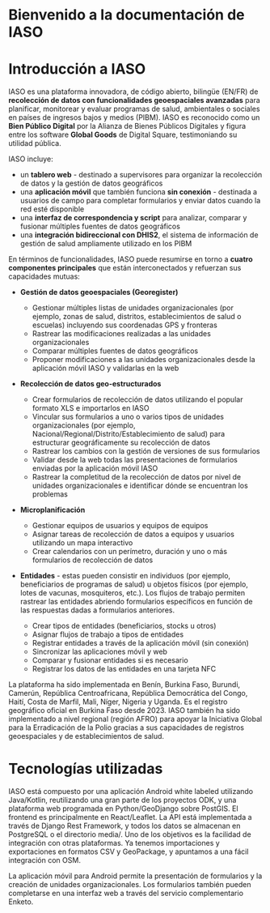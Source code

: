 # Bienvenido a la documentación de IASO

# Introducción a IASO
IASO es una plataforma innovadora, de código abierto, bilingüe (EN/FR) de **recolección de datos con funcionalidades geoespaciales avanzadas** para planificar, monitorear y evaluar programas de salud, ambientales o sociales en países de ingresos bajos y medios (PIBM). IASO es reconocido como un **Bien Público Digital** por la Alianza de Bienes Públicos Digitales y figura entre los software **Global Goods** de Digital Square, testimoniando su utilidad pública.

IASO incluye:

- un **tablero web** - destinado a supervisores para organizar la recolección de datos y la gestión de datos geográficos
- una **aplicación móvil** que también funciona **sin conexión** - destinada a usuarios de campo para completar formularios y enviar datos cuando la red esté disponible
- una **interfaz de correspondencia y script** para analizar, comparar y fusionar múltiples fuentes de datos geográficos
- una **integración bidireccional con DHIS2**, el sistema de información de gestión de salud ampliamente utilizado en los PIBM
  
En términos de funcionalidades, IASO puede resumirse en torno a **cuatro componentes principales** que están interconectados y refuerzan sus capacidades mutuas:

- **Gestión de datos geoespaciales (Georegister)**
    - Gestionar múltiples listas de unidades organizacionales (por ejemplo, zonas de salud, distritos, establecimientos de salud o escuelas) incluyendo sus coordenadas GPS y fronteras
    - Rastrear las modificaciones realizadas a las unidades organizacionales
    - Comparar múltiples fuentes de datos geográficos
    - Proponer modificaciones a las unidades organizacionales desde la aplicación móvil IASO y validarlas en la web
   
- **Recolección de datos geo-estructurados**
    - Crear formularios de recolección de datos utilizando el popular formato XLS e importarlos en IASO
    - Vincular sus formularios a uno o varios tipos de unidades organizacionales (por ejemplo, Nacional/Regional/Distrito/Establecimiento de salud) para estructurar geográficamente su recolección de datos
    - Rastrear los cambios con la gestión de versiones de sus formularios
    - Validar desde la web todas las presentaciones de formularios enviadas por la aplicación móvil IASO
    - Rastrear la completitud de la recolección de datos por nivel de unidades organizacionales e identificar dónde se encuentran los problemas
 
- **Microplanificación**
    - Gestionar equipos de usuarios y equipos de equipos
    - Asignar tareas de recolección de datos a equipos y usuarios utilizando un mapa interactivo
    - Crear calendarios con un perímetro, duración y uno o más formularios de recolección de datos
 
- **Entidades** - estas pueden consistir en individuos (por ejemplo, beneficiarios de programas de salud) u objetos físicos (por ejemplo, lotes de vacunas, mosquiteros, etc.). Los flujos de trabajo permiten rastrear las entidades abriendo formularios específicos en función de las respuestas dadas a formularios anteriores.
    - Crear tipos de entidades (beneficiarios, stocks u otros)
    - Asignar flujos de trabajo a tipos de entidades
    - Registrar entidades a través de la aplicación móvil (sin conexión)
    - Sincronizar las aplicaciones móvil y web
    - Comparar y fusionar entidades si es necesario
    - Registrar los datos de las entidades en una tarjeta NFC
 
La plataforma ha sido implementada en Benín, Burkina Faso, Burundi, Camerún, República Centroafricana, República Democrática del Congo, Haití, Costa de Marfil, Mali, Níger, Nigeria y Uganda. Es el registro geográfico oficial en Burkina Faso desde 2023. IASO también ha sido implementado a nivel regional (región AFRO) para apoyar la Iniciativa Global para la Erradicación de la Polio gracias a sus capacidades de registros geoespaciales y de establecimientos de salud.

# Tecnologías utilizadas
IASO está compuesto por una aplicación Android white labeled utilizando Java/Kotlin, reutilizando una gran parte de los proyectos ODK, y una plataforma web programada en Python/GeoDjango sobre PostGIS. El frontend es principalmente en React/Leaflet. La API está implementada a través de Django Rest Framework, y todos los datos se almacenan en PostgreSQL o el directorio media/. Uno de los objetivos es la facilidad de integración con otras plataformas. Ya tenemos importaciones y exportaciones en formatos CSV y GeoPackage, y apuntamos a una fácil integración con OSM.

La aplicación móvil para Android permite la presentación de formularios y la creación de unidades organizacionales. Los formularios también pueden completarse en una interfaz web a través del servicio complementario Enketo.